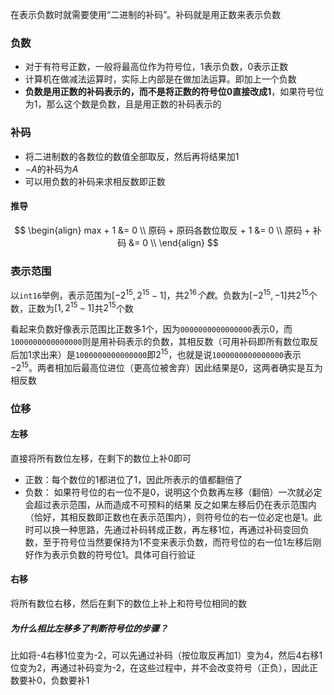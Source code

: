 在表示负数时就需要使用“二进制的补码”。补码就是用正数来表示负数

### 负数

-   对于有符号正数，一般将最高位作为符号位，1表示负数，0表示正数
-   计算机在做减法运算时，实际上内部是在做加法运算。即加上一个负数
-   **负数是用正数的补码表示的，而不是将正数的符号位0直接改成1**，如果符号位为1，那么这个数是负数，且是用正数的补码表示的

### 补码

-   将二进制数的各数位的数值全部取反，然后再将结果加1
-   $-A$的补码为$A$
-   可以用负数的补码来求相反数即正数

#### 推导

$$
\begin{align}
max + 1 &= 0 \\
原码 + 原码各数位取反 + 1 &= 0 \\
原码 + 补码 &= 0 \\
\end{align}
$$



### 表示范围

以```int16```举例，表示范围为$[-2^{15}, 2^{15}-1]$，共$2^{16}个数$。负数为$[-2^{15}, -1]$共$2^{15}$个数，正数为$[1, 2^{15}-1]$共$2^{15}$个数

看起来负数好像表示范围比正数多1个，因为```0000000000000000```表示0，而```1000000000000000```则是用补码表示的负数，其相反数（可用补码即所有数位取反后加1求出来）是```1000000000000000```即$2^{15}$，也就是说```1000000000000000```表示$-2^{15}$。两者相加后最高位进位（更高位被舍弃）因此结果是0，这两者确实是互为相反数

### 位移

#### 左移

直接将所有数位左移，在剩下的数位上补0即可

-   正数：每个数位的1都进位了1，因此所表示的值都翻倍了
-   负数：
    如果符号位的右一位不是0，说明这个负数再左移（翻倍）一次就必定会超过表示范围，从而造成不可预料的结果
    反之如果左移后仍在表示范围内（恰好，其相反数即正数也在表示范围内），则符号位的右一位必定也是1。此时可以换一种思路，先通过补码转成正数，再左移1位，再通过补码变回负数，至于符号位当然要保持为1不变来表示负数，而符号位的右一位1左移后刚好作为表示负数的符号位1。具体可自行验证

#### 右移

将所有数位右移，然后在剩下的数位上补上和符号位相同的数

##### 为什么相比左移多了判断符号位的步骤？

比如将-4右移1位变为-2，可以先通过补码（按位取反再加1）变为4，然后4右移1位变为2，再通过补码变为-2，在这些过程中，并不会改变符号（正负），因此正数要补0，负数要补1